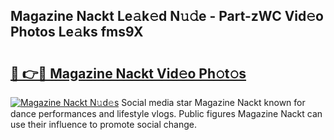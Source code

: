 ## Magazine Nackt Le𝚊k𝚎d N𝚞𝚍e - Part-zWC Vid𝚎o Photos Le𝚊ks fms9X

# <h2><a href="http://fb0ujr.evod.top/?m=Magazine+Nackt">🔗 👉🔴 Magazine Nackt Vid𝚎o Ph𝚘t𝚘s</a></h2>

[![Magazine Nackt N𝚞d𝚎s](https://i.imgur.com/8V9OHl7.gif)](http://fb0ujr.evod.top/?m=Magazine+Nackt)
Social media star Magazine Nackt known for dance performances and lifestyle vlogs. Public figures Magazine Nackt can use their influence to promote social change. 
